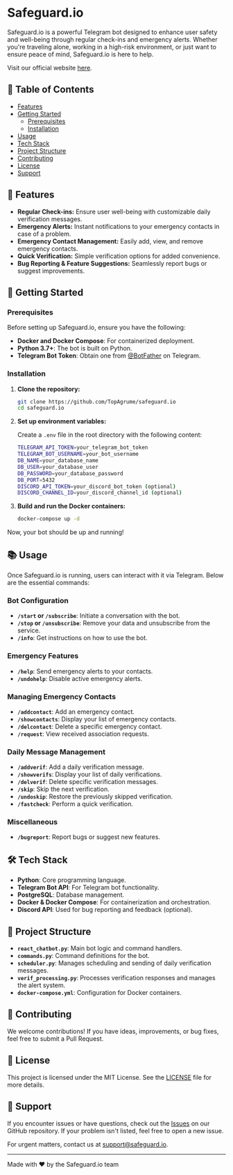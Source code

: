 # Safeguard.io

Safeguard.io is a powerful Telegram bot designed to enhance user safety and well-being through regular check-ins and emergency alerts.
Whether you're traveling alone, working in a high-risk environment, or just want to ensure peace of mind, Safeguard.io is here to help.

Visit our official website [here](https://topagrume.github.io/safeguard.io/).

## 📑 Table of Contents
- [Features](#-features)
- [Getting Started](#-getting-started)
  - [Prerequisites](#prerequisites)
  - [Installation](#installation)
- [Usage](#-usage)
- [Tech Stack](#-tech-stack)
- [Project Structure](#-project-structure)
- [Contributing](#-contributing)
- [License](#-license)
- [Support](#-support)

## 🌟 Features

- **Regular Check-ins:** Ensure user well-being with customizable daily verification messages.
- **Emergency Alerts:** Instant notifications to your emergency contacts in case of a problem.
- **Emergency Contact Management:** Easily add, view, and remove emergency contacts.
- **Quick Verification:** Simple verification options for added convenience.
- **Bug Reporting & Feature Suggestions:** Seamlessly report bugs or suggest improvements.

## 🚀 Getting Started

### Prerequisites

Before setting up Safeguard.io, ensure you have the following:

- **Docker and Docker Compose**: For containerized deployment.
- **Python 3.7+**: The bot is built on Python.
- **Telegram Bot Token**: Obtain one from [@BotFather](https://t.me/botfather) on Telegram.

### Installation

1. **Clone the repository:**
   ```bash
   git clone https://github.com/TopAgrume/safeguard.io
   cd safeguard.io
   ```

2. **Set up environment variables:**

   Create a `.env` file in the root directory with the following content:
   ```bash
   TELEGRAM_API_TOKEN=your_telegram_bot_token
   TELEGRAM_BOT_USERNAME=your_bot_username
   DB_NAME=your_database_name
   DB_USER=your_database_user
   DB_PASSWORD=your_database_password
   DB_PORT=5432
   DISCORD_API_TOKEN=your_discord_bot_token (optional)
   DISCORD_CHANNEL_ID=your_discord_channel_id (optional)
   ```

3. **Build and run the Docker containers:**
   ```bash
   docker-compose up -d
   ```

Now, your bot should be up and running!

## 📚 Usage

Once Safeguard.io is running, users can interact with it via Telegram. Below are the essential commands:

### Bot Configuration
- **`/start` or `/subscribe`**: Initiate a conversation with the bot.
- **`/stop` or `/unsubscribe`**: Remove your data and unsubscribe from the service.
- **`/info`**: Get instructions on how to use the bot.

### Emergency Features
- **`/help`**: Send emergency alerts to your contacts.
- **`/undohelp`**: Disable active emergency alerts.

### Managing Emergency Contacts
- **`/addcontact`**: Add an emergency contact.
- **`/showcontacts`**: Display your list of emergency contacts.
- **`/delcontact`**: Delete a specific emergency contact.
- **`/request`**: View received association requests.

### Daily Message Management
- **`/addverif`**: Add a daily verification message.
- **`/showverifs`**: Display your list of daily verifications.
- **`/delverif`**: Delete specific verification messages.
- **`/skip`**: Skip the next verification.
- **`/undoskip`**: Restore the previously skipped verification.
- **`/fastcheck`**: Perform a quick verification.

### Miscellaneous
- **`/bugreport`**: Report bugs or suggest new features.

## 🛠 Tech Stack

- **Python**: Core programming language.
- **Telegram Bot API**: For Telegram bot functionality.
- **PostgreSQL**: Database management.
- **Docker & Docker Compose**: For containerization and orchestration.
- **Discord API**: Used for bug reporting and feedback (optional).

## 🔧 Project Structure

- **`react_chatbot.py`**: Main bot logic and command handlers.
- **`commands.py`**: Command definitions for the bot.
- **`scheduler.py`**: Manages scheduling and sending of daily verification messages.
- **`verif_processing.py`**: Processes verification responses and manages the alert system.
- **`docker-compose.yml`**: Configuration for Docker containers.

## 🤝 Contributing

We welcome contributions! If you have ideas, improvements, or bug fixes, feel free to submit a Pull Request. 

## 📜 License

This project is licensed under the MIT License. See the [LICENSE](LICENSE) file for more details.

## 💬 Support

If you encounter issues or have questions, check out the [Issues](https://github.com/TopAgrume/safeguard.io/issues) on our GitHub repository. If your problem isn't listed, feel free to open a new issue.

For urgent matters, contact us at support@safeguard.io.

---

Made with ❤️ by the Safeguard.io team